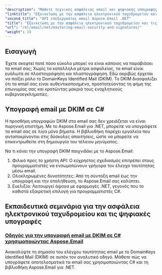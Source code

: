 ```yaml
---
"description": "Μάθετε τεχνικές ασφάλειας email και ψηφιακής υπογραφής στο Aspose.Email για .NET. Εξερευνήστε αναλυτικά εκπαιδευτικά βίντεο, συμπεριλαμβανομένης της υπογραφής DKIM σε C#."
"linktitle": "Εξοικείωση με την ασφάλεια ηλεκτρονικού ταχυδρομείου και τις ψηφιακές υπογραφές"
"second_title": "API επεξεργασίας email Aspose.Email .NET"
"title": "Εξοικείωση με την ασφάλεια ηλεκτρονικού ταχυδρομείου και τις ψηφιακές υπογραφές"
"url": "/el/email/net/mastering-email-security-and-signatures/"
"weight": 19
---
```


## Εισαγωγή 

Έχετε σκεφτεί ποτέ πόσο εύκολο μπορεί να είναι κάποιος να παραβιάσει τα email σας; Χωρίς τα κατάλληλα μέτρα ασφαλείας, τα email είναι ευάλωτα σε πλαστογράφηση και πλαστογράφηση. Εδώ ακριβώς έρχεται να παίξει ρόλο το DomainKeys Identified Mail (DKIM). Το DKIM διασφαλίζει ότι τα email σας είναι αυθεντικοποιημένα, προστατεύοντας τη φήμη της επωνυμίας σας και κρατώντας μακριά τους ενοχλητικούς κυβερνοεγκληματίες.  

## Υπογραφή email με DKIM σε C#  

Η προσθήκη υπογραφών DKIM στα email σας δεν χρειάζεται να είναι πυρηνική επιστήμη. Με το Aspose.Email για .NET, μπορείτε να υπογράψετε τα email σας σε λίγα μόνο βήματα. Η βιβλιοθήκη παρέχει εργαλεία που ανταποκρίνονται στις δύσκολες απαιτήσεις, ώστε να μπορείτε να επικεντρωθείτε στη δημιουργία του τέλειου μηνύματος.  

Να τι κάνει την υπογραφή DKIM παιχνιδάκι με το Aspose.Email:  

1. Φιλικό προς το χρήστη API: Ο εύχρηστος σχεδιασμός επιτρέπει στους προγραμματιστές να ενσωματώνουν γρήγορα τον έλεγχο ταυτότητας μέσω email.  
2. Ολοκληρωμένες δυνατότητες: Από τη σύνταξη email έως την υπογραφή και την επαλήθευση, το Aspose.Email σας καλύπτει.  
3. Ευελιξία: Λειτουργεί άψογα με εφαρμογές .NET, γεγονός που το καθιστά εξαιρετική επιλογή για προγραμματιστές C#.

## Εκπαιδευτικά σεμινάρια για την ασφάλεια ηλεκτρονικού ταχυδρομείου και τις ψηφιακές υπογραφές
### [Οδηγός για την υπογραφή email με DKIM σε C# χρησιμοποιώντας Aspose.Email](./guide-to-signing-emails-with-dkim/)
Ανακαλύψτε τη σημασία του ελέγχου ταυτότητας email με το DomainKeys Identified Mail (DKIM) σε αυτόν τον αναλυτικό οδηγό. Μάθετε πώς να υπογράφετε αποτελεσματικά τα email σας χρησιμοποιώντας C# και τη βιβλιοθήκη Aspose.Email για .NET.